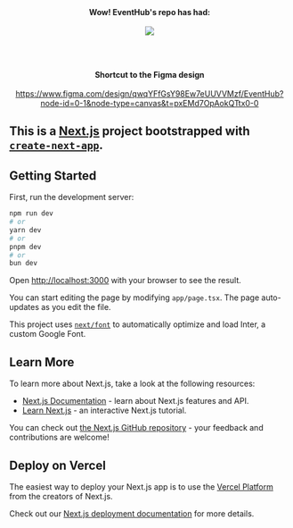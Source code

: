<div align="center" >
<b>Wow! EventHub's repo has had:</b> <br><br>
<img align="center" src="https://api.visitorbadge.io/api/visitors?path=https%3A%2F%2Fgithub.com%2FAAVezirova22%2FEventHub&label=VISITORS&labelColor=%23d9e3f0&countColor=%23263760">

<br><br>




<b>Shortcut to the Figma design</b> <br> <br> https://www.figma.com/design/qwqYFfGsY98Ew7eUUVVMzf/EventHub?node-id=0-1&node-type=canvas&t=pxEMd7OpAokQTtx0-0
</div>

## This is a [Next.js](https://nextjs.org/) project bootstrapped with [`create-next-app`](https://github.com/vercel/next.js/tree/canary/packages/create-next-app).

## Getting Started

First, run the development server:

```bash
npm run dev
# or
yarn dev
# or
pnpm dev
# or
bun dev
```

Open [http://localhost:3000](http://localhost:3000) with your browser to see the result.

You can start editing the page by modifying `app/page.tsx`. The page auto-updates as you edit the file.

This project uses [`next/font`](https://nextjs.org/docs/basic-features/font-optimization) to automatically optimize and load Inter, a custom Google Font.

## Learn More

To learn more about Next.js, take a look at the following resources:

- [Next.js Documentation](https://nextjs.org/docs) - learn about Next.js features and API.
- [Learn Next.js](https://nextjs.org/learn) - an interactive Next.js tutorial.

You can check out [the Next.js GitHub repository](https://github.com/vercel/next.js/) - your feedback and contributions are welcome!

## Deploy on Vercel

The easiest way to deploy your Next.js app is to use the [Vercel Platform](https://vercel.com/new?utm_medium=default-template&filter=next.js&utm_source=create-next-app&utm_campaign=create-next-app-readme) from the creators of Next.js.

Check out our [Next.js deployment documentation](https://nextjs.org/docs/deployment) for more details.
